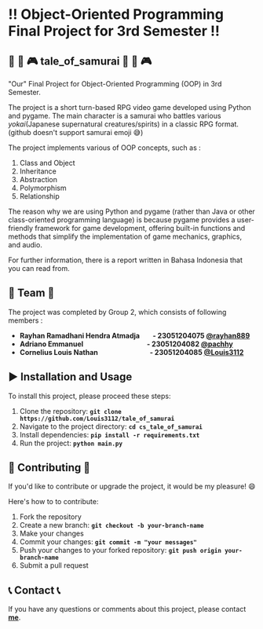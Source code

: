 # :bangbang: **Object-Oriented Programming Final Project for 3rd Semester**  :bangbang:

## :ninja: :japanese_goblin: :video_game: **tale_of_samurai**  :ninja: :japanese_goblin: :video_game: 
"Our" Final Project for Object-Oriented Programming (OOP) in 3rd Semester.

The project is a short turn-based RPG video game developed using Python and pygame. 
The main character is a samurai who battles various *yokai*(Japanese supernatural creatures/spirits) in a classic RPG format.
(github doesn't support samurai emoji :sweat_smile:)

The project implements various of OOP concepts, such as : 
1. Class and Object
2. Inheritance
3. Abstraction
4. Polymorphism
5. Relationship

The reason why we are using Python and pygame (rather than Java or other class-oriented programming language) is because pygame provides a user-friendly framework for game development, offering built-in functions and methods that simplify the implementation of game mechanics, graphics, and audio.

For further information, there is a report written in Bahasa Indonesia that you can read from.

## :busts_in_silhouette: **Team** :busts_in_silhouette:
The project was completed by Group 2, which consists of following members :

- **Rayhan Ramadhani Hendra Atmadja &nbsp; &nbsp; &nbsp; &nbsp;- 23051204075 [@rayhan889](https://github.com/rayhan889)** 
- **Adriano Emmanuel &emsp; &emsp; &emsp; &emsp; &emsp; &nbsp; &nbsp; &nbsp; &nbsp; &nbsp; &nbsp; - 23051204082 [@pachhy](https://github.com/pachhy)**
- **Cornelius Louis Nathan  &emsp; &emsp; &emsp; &emsp; &nbsp; &nbsp; &nbsp; &nbsp; &nbsp; - 23051204085 [@Louis3112](https://github.com/Louis3112)**

## :arrow_forward: **Installation and Usage** 
To install this project, please proceed these steps:

1. Clone the repository: **`git clone https://github.com/Louis3112/tale_of_samurai`**
2. Navigate to the project directory: **`cd cs_tale_of_samurai`**
3. Install dependencies: **`pip install -r requirements.txt `**
4. Run the project: **`python main.py`**

## 	:bust_in_silhouette: **Contributing** :bust_in_silhouette:
If you'd like to contribute or upgrade the project, it would be my pleasure! :smile: 

Here's how to to contribute:
1. Fork the repository
2. Create a new branch: **`git checkout -b your-branch-name`**
3. Make your changes
4. Commit your changes: **`git commit -m "your messages"`** 
5. Push your changes to your forked repository: **`git push origin your-branch-name`** 
6. Submit a pull request

## :telephone_receiver: **Contact** :telephone_receiver:

If you have any questions or comments about this project, please contact **[me](corneliuslouis3112@gmail.com)**.
